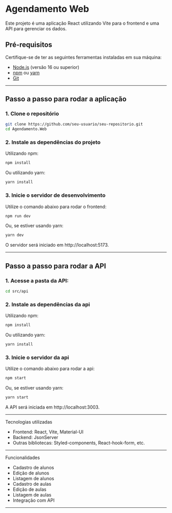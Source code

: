 # Agendamento Web

Este projeto é uma aplicação React utilizando Vite para o frontend e uma API para gerenciar os dados.

## Pré-requisitos

Certifique-se de ter as seguintes ferramentas instaladas em sua máquina:

- [Node.js](https://nodejs.org/) (versão 16 ou superior)
- [npm](https://www.npmjs.com/) ou [yarn](https://yarnpkg.com/)
- [Git](https://git-scm.com/)

---

## Passo a passo para rodar a aplicação

### 1. Clone o repositório

```bash
git clone https://github.com/seu-usuario/seu-repositorio.git
cd Agendamento.Web
```

### 2. Instale as dependências do projeto
Utilizando npm:

```bash
npm install
```
Ou utilizando yarn:

```bash
yarn install
```

### 3. Inicie o servidor de desenvolvimento
Utilize o comando abaixo para rodar o frontend:

```bash
npm run dev
```

Ou, se estiver usando yarn:

```bash
yarn dev
```
O servidor será iniciado em http://localhost:5173.

_______________________________________________________________________

## Passo a passo para rodar a API

### 1. Acesse a pasta da API:

```bash
cd src/api
```

### 2. Instale as dependências da api
Utilizando npm:

```bash
npm install
```
Ou utilizando yarn:

```bash
yarn install
```

### 3. Inicie o servidor da api
Utilize o comando abaixo para rodar a api:

```bash
npm start
```

Ou, se estiver usando yarn:

```bash
yarn start
```
A API será iniciada em http://localhost:3003.

_______________________________________________________________________

Tecnologias utilizadas
* Frontend: React, Vite, Material-UI
* Backend: JsonServer
* Outras bibliotecas: Styled-components, React-hook-form, etc.
_______________________________________________________________________
Funcionalidades
* Cadastro de alunos
* Edição de alunos
* Listagem de alunos
* Cadastro de aulas
* Edição de aulas
* Listagem de aulas
* Integração com API
_______________________________________________________________________
